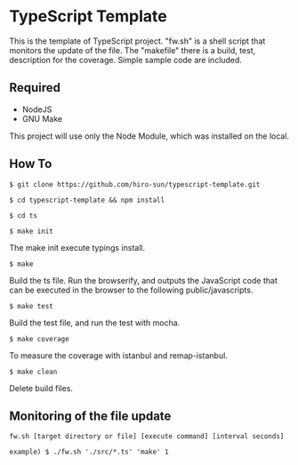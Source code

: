 # TypeScript Template

This is the template of TypeScript project.
"fw.sh" is a shell script that monitors the update of the file.
The "makefile" there is a build, test, description for the coverage.
Simple sample code are included.

## Required
- NodeJS
- GNU Make

This project will use only the Node Module, which was installed on the local.

## How To
`$ git clone https://github.com/hiro-sun/typescript-template.git`

`$ cd typescript-template && npm install`

`$ cd ts`

`$ make init`

The make init execute typings install.

`$ make`

Build the ts file. Run the browserify, and outputs the JavaScript code that can be executed in the browser to the following public/javascripts.

`$ make test`

Build the test file, and run the test with mocha.

`$ make coverage`

To measure the coverage with istanbul and remap-istanbul.

`$ make clean`

Delete build files.

## Monitoring of the file update

`fw.sh [target directory or file] [execute command] [interval seconds]`

`example) $ ./fw.sh './src/*.ts' 'make' 1`
